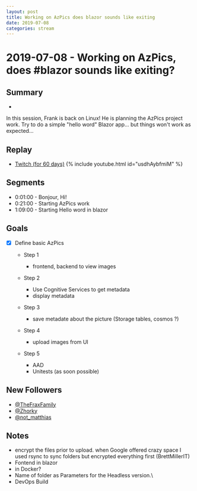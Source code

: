 ```yaml
---
layout: post
title: Working on AzPics does blazor sounds like exiting
date: 2019-07-08
categories: stream
---
```



# 2019-07-08 - Working on AzPics, does #blazor sounds like exiting?

## Summary
-

In this session, Frank is back on Linux! He is planning the AzPics project work. Try to do a simple "hello word" Blazor app... but things won't work as expected...

## Replay


- [Twitch (for 60 days)](https://www.twitch.tv/videos/449980677)
{% include youtube.html id="usdhAybfmiM" %}
<br/><!--more-->


Segments
--------

- 0:01:00 - Bonjour, Hi!
- 0:21:00 - Starting AzPics work
- 1:09:00 - Starting Hello word in blazor


Goals
-----

- [X] Define basic AzPics
    - Step 1 
        - frontend, backend to view images

    - Step 2
        - Use Cognitive Services to get metadata
        - display metadata

    - Step 3 
        - save metadate about the picture (Storage tables, cosmos ?)
    
    - Step 4
        - upload images from UI
    
    - Step 5
        - AAD
        - Unitests (as soon possible)


New Followers
-------------

- [@TheFraxFamily](https://www.twitch.tv/TheFraxFamily)
- [@Zhorky](https://www.twitch.tv/Zhorky)
- [@not_matthias](https://www.twitch.tv/not_matthias)


Notes
------

- encrypt the files prior to upload. when Google offered crazy space I used rsync to sync folders but encrypted everything first (BrettMillerIT)
- Fontend in blazor
- in Docker?
- Name of folder as Parameters for the Headless version.\
- DevOps Build

